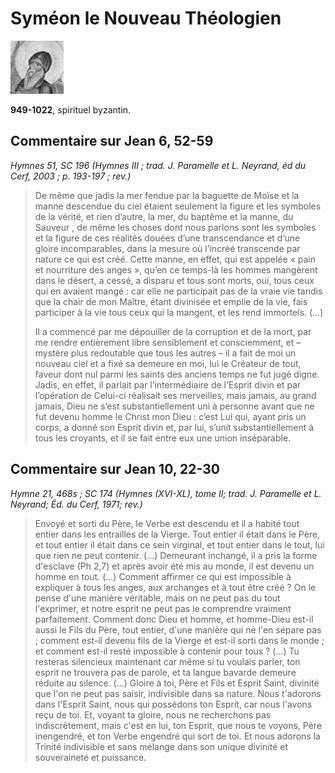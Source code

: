 # Syméon le Nouveau Théologien

[<img src="/images/symeonlenouveautheologien.png">](https://fr.wikipedia.org/wiki/Sym%C3%A9on_le_Nouveau_Th%C3%A9ologien)

**949\-1022**, spirituel byzantin.


## Commentaire sur Jean 6, 52-59 <a name="jean-6-52-59"></a>
*Hymnes 51, SC 196 (Hymnes III ; trad. J. Paramelle et L. Neyrand, éd du Cerf, 2003 ; p. 193-197 ; rev.)*

>De même que jadis la mer fendue par la baguette de Moïse et la manne descendue du ciel étaient seulement la figure et les symboles de la vérité, et rien d’autre, la mer, du baptême et la manne, du Sauveur , de même les choses dont nous parlons sont les symboles et la figure de ces réalités douées d’une transcendance et d’une gloire incomparables, dans la mesure où l’incréé transcende par nature ce qui est créé. Cette manne, en effet, qui est appelée « pain et nourriture des anges », qu’en ce temps-là les hommes mangèrent dans le désert, a cessé, a disparu et tous sont morts, oui, tous ceux qui en avaient mangé : car elle ne participait pas de la vraie vie tandis que la chair de mon Maître, étant divinisée et emplie de la vie, fais participer à la vie tous ceux qui la mangent, et les rend immortels. (…)
>
>Il a commencé par me dépouiller de la corruption et de la mort, par me rendre entièrement libre sensiblement et consciemment, et – mystère plus redoutable que tous les autres – il a fait de moi un nouveau ciel et a fixé sa demeure en moi, lui le Créateur de tout, faveur dont nul parmi les saints des anciens temps ne fut jugé digne. Jadis, en effet, il parlait par l’intermédiaire de l’Esprit divin et par l’opération de Celui-ci réalisait ses merveilles, mais jamais, au grand jamais, Dieu ne s’est substantiellement uni à personne avant que ne fut devenu homme le Christ mon Dieu : c’est Lui qui, ayant pris un corps, a donné son Esprit divin et, par lui, s’unit substantiellement à tous les croyants, et il se fait entre eux une union inséparable.


## Commentaire sur Jean 10, 22-30 <a name="jean-10-22-30"></a>
*Hymne 21, 468s ; SC 174 (Hymnes (XVI-XL), tome II; trad. J. Paramelle et L. Neyrand; Éd. du Cerf, 1971; rev.)*

>Envoyé et sorti du Père, le Verbe est descendu et il a habité tout entier dans les entrailles de la Vierge. Tout entier il était dans le Père, et tout entier il était dans ce sein virginal, et tout entier dans le tout, lui que rien ne peut contenir. (...) Demeurant inchangé, il a pris la forme d'esclave (Ph 2,7) et après avoir été mis au monde, il est devenu un homme en tout. (...) Comment affirmer ce qui est impossible à expliquer à tous les anges, aux archanges et à tout être créé ? On le pense d'une manière véritable, mais on ne peut pas du tout l'exprimer, et notre esprit ne peut pas le comprendre vraiment parfaitement. Comment donc Dieu et homme, et homme-Dieu est-il aussi le Fils du Père, tout entier, d'une manière qui ne l'en sépare pas ; comment est-il devenu fils de la Vierge et est-il sorti dans le monde ; et comment est-il resté impossible à contenir pour tous ? (...) Tu resteras silencieux maintenant car même si tu voulais parler, ton esprit ne trouvera pas de parole, et ta langue bavarde demeure réduite au silence. (...) Gloire à toi, Père et Fils et Esprit Saint, divinité que l'on ne peut pas saisir, indivisible dans sa nature. Nous t'adorons dans l'Esprit Saint, nous qui possédons ton Esprit, car nous l'avons reçu de toi. Et, voyant ta gloire, nous ne recherchons pas indiscrètement, mais c'est en lui, ton Esprit, que nous te voyons, Père inengendré, et ton Verbe engendré qui sort de toi. Et nous adorons la Trinité indivisible et sans mélange dans son unique divinité et souveraineté et puissance.
